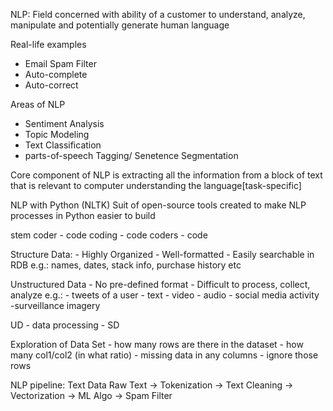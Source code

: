 NLP:
Field concerned with ability of a customer to understand, analyze,
manipulate and potentially generate human language

Real-life examples
- Email Spam Filter
- Auto-complete
- Auto-correct

Areas of NLP
- Sentiment Analysis
- Topic Modeling
- Text Classification
- parts-of-speech Tagging/ Senetence Segmentation

Core component of NLP is extracting all the information from a block
of text that is relevant to computer understanding the language[task-specific]

NLP with Python (NLTK)
Suit of open-source tools created to make NLP processes in Python easier to build

stem
coder - code
coding - code
coders - code

Structure Data:
    - Highly Organized
    - Well-formatted
    - Easily searchable in RDB
    e.g.: names, dates, stack info, purchase history etc

Unstructured Data
    - No pre-defined format
    - Difficult to process, collect, analyze
    e.g.:
    - tweets of a user
    - text
    - video
    - audio
    - social media activity
    -surveillance imagery
    
 UD - data processing - SD
 
 Exploration of Data Set
    - how many rows are there in the dataset
    - how  many col1/col2  (in what ratio)
    - missing data in any columns - ignore those rows
   
  NLP pipeline: Text Data
  Raw Text -> Tokenization -> Text Cleaning -> Vectorization -> ML Algo -> Spam Filter
  
 